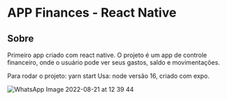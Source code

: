# APP Finances - React Native

## Sobre

Primeiro app criado com react native.
O projeto é um app de controle financeiro, onde o usuário pode ver seus gastos, saldo e movimentações. 

Para rodar o projeto: yarn start
Usa: node versão 16, criado com expo.

![WhatsApp Image 2022-08-21 at 12 39 44](https://user-images.githubusercontent.com/83131771/185799997-c71176ef-27b2-4ecb-8ceb-6fb3fd0e746b.jpeg)
